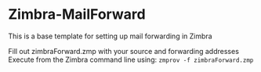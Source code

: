 # Zimbra-MailForward
This is a base template for setting up mail forwarding in Zimbra  


Fill out zimbraForward.zmp with your source and forwarding addresses  
Execute from the Zimbra command line using: `zmprov -f zimbraForward.zmp`

